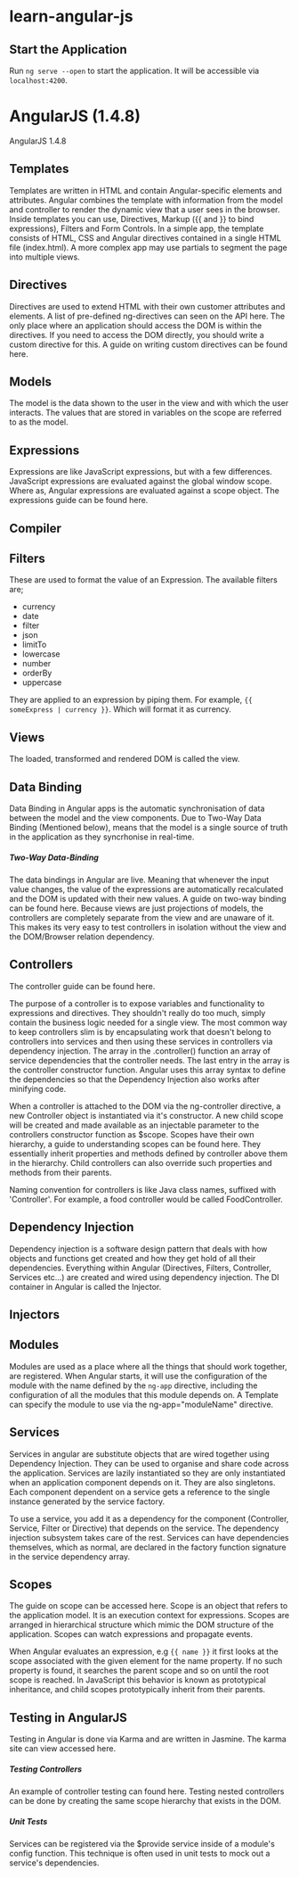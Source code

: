 # learn-angular-js

## Start the Application
Run `ng serve --open` to start the application. It will be accessible via `localhost:4200`.

# AngularJS (1.4.8)
AngularJS 1.4.8
## Templates
Templates are written in HTML and contain Angular-specific elements and attributes. Angular combines the template with information from the model and controller to render the dynamic view that a user sees in the browser. Inside templates you can use, Directives, Markup ({{ and }} to bind expressions), Filters and Form Controls. In a simple app, the template consists of HTML, CSS and Angular directives contained in a single HTML file (index.html). A more complex app may use partials to segment the page into multiple views.

## Directives
Directives are used to extend HTML with their own customer attributes and elements. A list of pre-defined ng-directives can seen on the API here. The only place where an application should access the DOM is within the directives. If you need to access the DOM directly, you should write a custom directive for this. A guide on writing custom directives can be found here.

## Models
The model is the data shown to the user in the view and with which the user interacts. The values that are stored in variables on the scope are referred to as the model.

## Expressions
Expressions are like JavaScript expressions, but with a few differences. JavaScript expressions are evaluated against the global window scope. Where as, Angular expressions are evaluated against a scope object. The expressions guide can be found here.

## Compiler

## Filters
These are used to format the value of an Expression. The available filters are;
* currency
* date
*	filter
*	json
*	limitTo
*	lowercase
*	number
*	orderBy
*	uppercase

They are applied to an expression by piping them. For example, `{{ someExpress | currency }}`. Which will format it as currency.

## Views
The loaded, transformed and rendered DOM is called the view.

## Data Binding
Data Binding in Angular apps is the automatic synchronisation of data between the model and the view components. Due to Two-Way Data Binding (Mentioned below), means that the model is a single source of truth in the application as they syncrhonise in real-time.

##### Two-Way Data-Binding
The data bindings in Angular are live. Meaning that whenever the input value changes, the value of the expressions are automatically recalculated and the DOM is updated with their new values. A guide on two-way binding can be found here. Because views are just projections of models, the controllers are completely separate from the view and are unaware of it. This makes its very easy to test controllers in isolation without the view and the DOM/Browser relation dependency.

## Controllers

The controller guide can be found here.

The purpose of a controller is to expose variables and functionality to expressions and directives. They shouldn't really do too much, simply contain the business logic needed for a single view. The most common way to keep controllers slim is by encapsulating work that doesn't belong to controllers into services and then using these services in controllers via dependency injection.
The array in the .controller() function an array of service dependencies that the controller needs. The last entry in the array is the controller constructor function. Angular uses this array syntax to define the dependencies so that the Dependency Injection also works after minifying code.

When a controller is attached to the DOM via the ng-controller directive, a new Controller object is instantiated via it's constructor. A new child scope will be created and made available as an injectable parameter to the controllers constructor function as $scope. Scopes have their own hierarchy, a guide to understanding scopes can be found here. They essentially inherit properties and methods defined by controller above them in the hierarchy. Child controllers can also override such properties and methods from their parents.

Naming convention for controllers is like Java class names, suffixed with 'Controller'. For example, a food controller would be called FoodController.

## Dependency Injection

Dependency injection is a software design pattern that deals with how objects and functions get created and how they get hold of all their dependencies. Everything within Angular (Directives, Filters, Controller, Services etc...) are created and wired using dependency injection. The DI container in Angular is called the Injector.

## Injectors

## Modules
Modules are used as a place where all the things that should work together, are registered. When Angular starts, it will use the configuration of the module with the name defined by the `ng-app` directive, including the configuration of all the modules that this module depends on.
A Template can specify the module to use via the ng-app="moduleName" directive.

## Services
Services in angular are substitute objects that are wired together using Dependency Injection. They can be used to organise and share code across the application. Services are lazily instantiated so they are only instantiated when an application component depends on it. They are also singletons. Each component dependent on a service gets a reference to the single instance generated by the service factory.

To use a service, you add it as a dependency for the component (Controller, Service, Filter or Directive) that depends on the service. The dependency injection subsystem takes care of the rest. Services can have dependencies themselves, which as normal, are declared in the factory function signature in the service dependency array.

## Scopes
The guide on scope can be accessed here. 
Scope is an object that refers to the application model. It is an execution context for expressions. Scopes are arranged in hierarchical structure which mimic the DOM structure of the application. Scopes can watch expressions and propagate events.

When Angular evaluates an expression, e.g `{{ name }}` it first looks at the scope associated with the given element for the name property. If no such property is found, it searches the parent scope and so on until the root scope is reached. In JavaScript this behavior is known as prototypical inheritance, and child scopes prototypically inherit from their parents.

## Testing in AngularJS
Testing in Angular is done via Karma and are written in Jasmine. The karma site can view accessed here.

##### Testing Controllers
An example of controller testing can found here. Testing nested controllers can be done by creating the same scope hierarchy that exists in the DOM.

##### Unit Tests
Services can be registered via the $provide service inside of a module's config function. This technique is often used in unit tests to mock out a service's dependencies.
